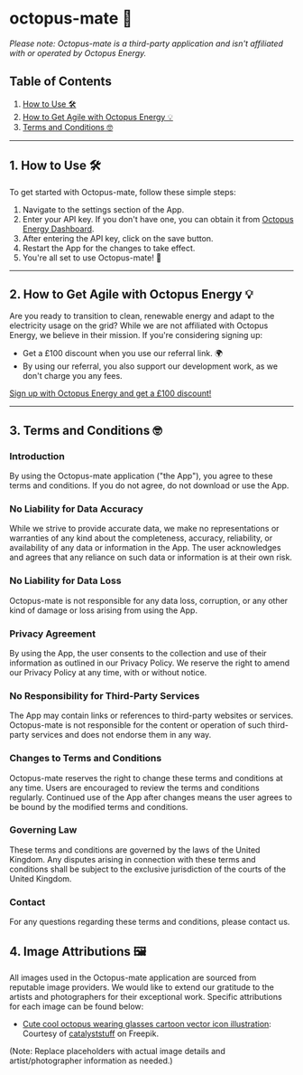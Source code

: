 # octopus-mate 🐙

*Please note: Octopus-mate is a third-party application and isn't affiliated with or operated by Octopus Energy.*

## Table of Contents
1. [How to Use 🛠️](#how-to-use)
2. [How to Get Agile with Octopus Energy 💡](#how-to-get-agile-with-octopus-energy)
3. [Terms and Conditions 🤓](#terms-and-conditions)

---

## 1. How to Use 🛠️ <a name="how-to-use"></a>

To get started with Octopus-mate, follow these simple steps:

1. Navigate to the settings section of the App.
2. Enter your API key. If you don't have one, you can obtain it from [Octopus Energy Dashboard](https://octopus.energy/dashboard/new/accounts/personal-details/api-access).
3. After entering the API key, click on the save button.
4. Restart the App for the changes to take effect.
5. You're all set to use Octopus-mate! 🎉

---

## 2. How to Get Agile with Octopus Energy 💡 <a name="how-to-get-agile-with-octopus-energy"></a>

Are you ready to transition to clean, renewable energy and adapt to the electricity usage on the grid? While we are not affiliated with Octopus Energy, we believe in their mission. If you're considering signing up:

- Get a £100 discount when you use our referral link. 🌍
- By using our referral, you also support our development work, as we don't charge you any fees.

[Sign up with Octopus Energy and get a £100 discount!](https://share.octopus.energy/brass-skunk-32)

---

## 3. Terms and Conditions 🤓 <a name="terms-and-conditions"></a>

### Introduction

By using the Octopus-mate application ("the App"), you agree to these terms and conditions. If you do not agree, do not download or use the App.

### No Liability for Data Accuracy

While we strive to provide accurate data, we make no representations or warranties of any kind about the completeness, accuracy, reliability, or availability of any data or information in the App. The user acknowledges and agrees that any reliance on such data or information is at their own risk.

### No Liability for Data Loss

Octopus-mate is not responsible for any data loss, corruption, or any other kind of damage or loss arising from using the App.

### Privacy Agreement

By using the App, the user consents to the collection and use of their information as outlined in our Privacy Policy. We reserve the right to amend our Privacy Policy at any time, with or without notice.

### No Responsibility for Third-Party Services

The App may contain links or references to third-party websites or services. Octopus-mate is not responsible for the content or operation of such third-party services and does not endorse them in any way.

### Changes to Terms and Conditions

Octopus-mate reserves the right to change these terms and conditions at any time. Users are encouraged to review the terms and conditions regularly. Continued use of the App after changes means the user agrees to be bound by the modified terms and conditions.

### Governing Law

These terms and conditions are governed by the laws of the United Kingdom. Any disputes arising in connection with these terms and conditions shall be subject to the exclusive jurisdiction of the courts of the United Kingdom.

### Contact

For any questions regarding these terms and conditions, please contact us.


## 4. Image Attributions 🖼️ <a name="image-attributions"></a>

All images used in the Octopus-mate application are sourced from reputable image providers. We would like to extend our gratitude to the artists and photographers for their exceptional work. Specific attributions for each image can be found below:

- [Cute cool octopus wearing glasses cartoon vector icon illustration](https://www.freepik.com/free-vector/cute-cool-octopus-wearing-glasses-cartoon-vector-icon-illustration-animal-fashion-icon-isolated-flat_65861697.htm#query=octopus&position=34&from_view=search&track=sph): Courtesy of [catalyststuff](https://www.freepik.com/catalyststuff) on Freepik.

(Note: Replace placeholders with actual image details and artist/photographer information as needed.)
